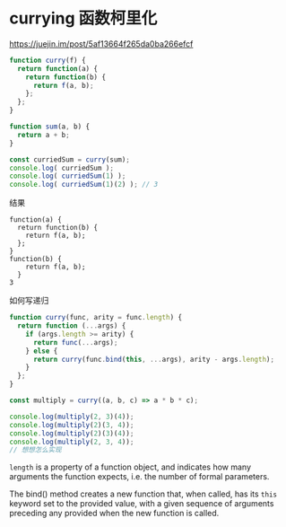 # currying 函数柯里化

https://juejin.im/post/5af13664f265da0ba266efcf

```javascript
function curry(f) { 
  return function(a) {
    return function(b) {
      return f(a, b);
    };
  };
}

function sum(a, b) {
  return a + b;
}

const curriedSum = curry(sum);
console.log( curriedSum );
console.log( curriedSum(1) );
console.log( curriedSum(1)(2) ); // 3
```

结果
```console
function(a) {
  return function(b) {
    return f(a, b);
  };
}
function(b) {
    return f(a, b);
  }
3
```

如何写递归
```javascript
function curry(func, arity = func.length) {
  return function (...args) {
    if (args.length >= arity) {
      return func(...args);
    } else {
      return curry(func.bind(this, ...args), arity - args.length);
    }
  };
}

const multiply = curry((a, b, c) => a * b * c);

console.log(multiply(2, 3)(4));
console.log(multiply(2)(3, 4));
console.log(multiply(2)(3)(4));
console.log(multiply(2, 3, 4));
// 想想怎么实现
```

`length` is a property of a function object, and indicates how many arguments the function expects, i.e. the number of formal parameters.

The bind() method creates a new function that, when called, has its `this` keyword set to the provided value, with a given sequence of arguments preceding any provided when the new function is called.
